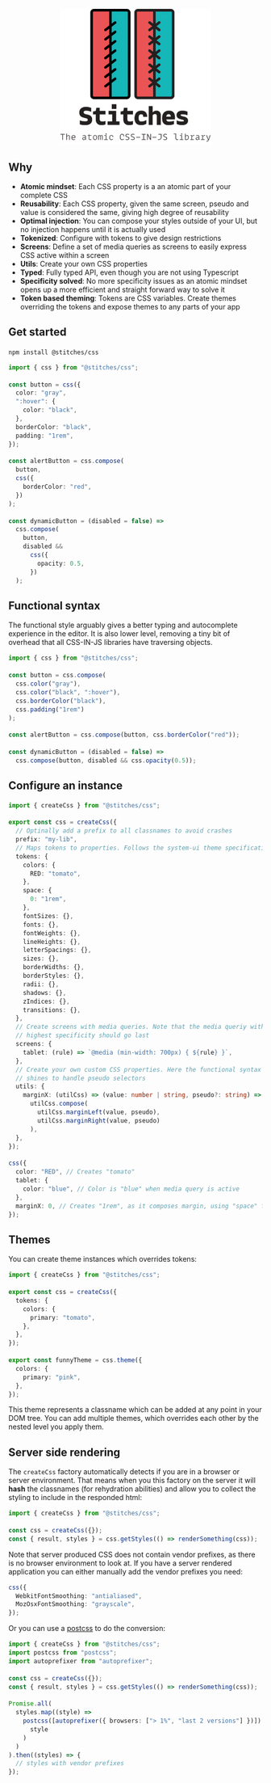 <p align="center">
  <img width="300" src="../../stitches.png">
</p>

## Why

- **Atomic mindset**: Each CSS property is a an atomic part of your complete CSS
- **Reusability**: Each CSS property, given the same screen, pseudo and value is considered the same, giving high degree of reusability
- **Optimal injection**: You can compose your styles outside of your UI, but no injection happens until it is actually used
- **Tokenized**: Configure with tokens to give design restrictions
- **Screens**: Define a set of media queries as screens to easily express CSS active within a screen
- **Utils**: Create your own CSS properties
- **Typed**: Fully typed API, even though you are not using Typescript
- **Specificity solved**: No more specificity issues as an atomic mindset opens up a more efficient and straight forward way to solve it
- **Token based theming**: Tokens are CSS variables. Create themes overriding the tokens and expose themes to any parts of your app

## Get started

`npm install @stitches/css`

```ts
import { css } from "@stitches/css";

const button = css({
  color: "gray",
  ":hover": {
    color: "black",
  },
  borderColor: "black",
  padding: "1rem",
});

const alertButton = css.compose(
  button,
  css({
    borderColor: "red",
  })
);

const dynamicButton = (disabled = false) =>
  css.compose(
    button,
    disabled &&
      css({
        opacity: 0.5,
      })
  );
```

## Functional syntax

The functional style arguably gives a better typing and autocomplete experience in the editor. It is also lower level, removing a tiny bit of overhead that all CSS-IN-JS libraries have traversing objects.

```ts
import { css } from "@stitches/css";

const button = css.compose(
  css.color("gray"),
  css.color("black", ":hover"),
  css.borderColor("black"),
  css.padding("1rem")
);

const alertButton = css.compose(button, css.borderColor("red"));

const dynamicButton = (disabled = false) =>
  css.compose(button, disabled && css.opacity(0.5));
```

## Configure an instance

```ts
import { createCss } from "@stitches/css";

export const css = createCss({
  // Optinally add a prefix to all classnames to avoid crashes
  prefix: "my-lib",
  // Maps tokens to properties. Follows the system-ui theme specification: https://system-ui.com/theme
  tokens: {
    colors: {
      RED: "tomato",
    },
    space: {
      0: "1rem",
    },
    fontSizes: {},
    fonts: {},
    fontWeights: {},
    lineHeights: {},
    letterSpacings: {},
    sizes: {},
    borderWidths: {},
    borderStyles: {},
    radii: {},
    shadows: {},
    zIndices: {},
    transitions: {},
  },
  // Create screens with media queries. Note that the media queriy with the
  // highest specificity should go last
  screens: {
    tablet: (rule) => `@media (min-width: 700px) { ${rule} }`,
  },
  // Create your own custom CSS properties. Here the functional syntax
  // shines to handle pseudo selectors
  utils: {
    marginX: (utilCss) => (value: number | string, pseudo?: string) =>
      utilCss.compose(
        utilCss.marginLeft(value, pseudo),
        utilCss.marginRight(value, pseudo)
      ),
  },
});

css({
  color: "RED", // Creates "tomato"
  tablet: {
    color: "blue", // Color is "blue" when media query is active
  },
  marginX: 0, // Creates "1rem", as it composes margin, using "space" from tokens
});
```

## Themes

You can create theme instances which overrides tokens:

```ts
import { createCss } from "@stitches/css";

export const css = createCss({
  tokens: {
    colors: {
      primary: "tomato",
    },
  },
});

export const funnyTheme = css.theme({
  colors: {
    primary: "pink",
  },
});
```

This theme represents a classname which can be added at any point in your DOM tree. You can add multiple themes, which overrides each other by the nested level you apply them.

## Server side rendering

The `createCss` factory automatically detects if you are in a browser or server environment. That means when you this factory on the server it will **hash** the classnames (for rehydration abilities) and allow you to collect the styling to include in the responded html:

```ts
import { createCss } from "@stitches/css";

const css = createCss({});
const { result, styles } = css.getStyles(() => renderSomething(css));
```

Note that server produced CSS does not contain vendor prefixes, as there is no browser environment to look at. If you have a server rendered application you can either manually add the vendor prefixes you need:

```ts
css({
  WebkitFontSmoothing: "antialiased",
  MozOsxFontSmoothing: "grayscale",
});
```

Or you can use a [postcss](https://www.npmjs.com/package/postcss) to do the conversion:

```ts
import { createCss } from "@stitches/css";
import postcss from "postcss";
import autoprefixer from "autoprefixer";

const css = createCss({});
const { result, styles } = css.getStyles(() => renderSomething(css));

Promise.all(
  styles.map((style) =>
    postcss([autoprefixer({ browsers: ["> 1%", "last 2 versions"] })]).process(
      style
    )
  )
).then((styles) => {
  // styles with vendor prefixes
});
```
